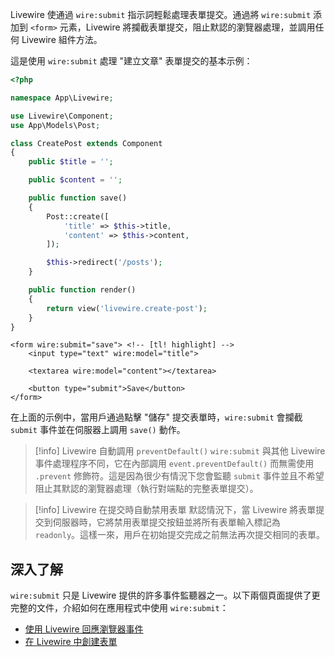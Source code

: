 Livewire 使通過 `wire:submit` 指示詞輕鬆處理表單提交。通過將 `wire:submit` 添加到 `<form>` 元素，Livewire 將攔截表單提交，阻止默認的瀏覽器處理，並調用任何 Livewire 組件方法。

這是使用 `wire:submit` 處理 "建立文章" 表單提交的基本示例：

```php
<?php

namespace App\Livewire;

use Livewire\Component;
use App\Models\Post;

class CreatePost extends Component
{
    public $title = '';

    public $content = '';

    public function save()
    {
        Post::create([
            'title' => $this->title,
            'content' => $this->content,
        ]);

        $this->redirect('/posts');
    }

    public function render()
    {
        return view('livewire.create-post');
    }
}
```

```blade
<form wire:submit="save"> <!-- [tl! highlight] -->
    <input type="text" wire:model="title">

    <textarea wire:model="content"></textarea>

    <button type="submit">Save</button>
</form>
```

在上面的示例中，當用戶通過點擊 "儲存" 提交表單時，`wire:submit` 會攔截 `submit` 事件並在伺服器上調用 `save()` 動作。

> [!info] Livewire 自動調用 `preventDefault()`
> `wire:submit` 與其他 Livewire 事件處理程序不同，它在內部調用 `event.preventDefault()` 而無需使用 `.prevent` 修飾符。這是因為很少有情況下您會監聽 `submit` 事件並且不希望阻止其默認的瀏覽器處理（執行對端點的完整表單提交）。

> [!info] Livewire 在提交時自動禁用表單
> 默認情況下，當 Livewire 將表單提交到伺服器時，它將禁用表單提交按鈕並將所有表單輸入標記為 `readonly`。這樣一來，用戶在初始提交完成之前無法再次提交相同的表單。

## 深入了解

`wire:submit` 只是 Livewire 提供的許多事件監聽器之一。以下兩個頁面提供了更完整的文件，介紹如何在應用程式中使用 `wire:submit`：

* [使用 Livewire 回應瀏覽器事件](/docs/actions)
* [在 Livewire 中創建表單](/docs/forms)
